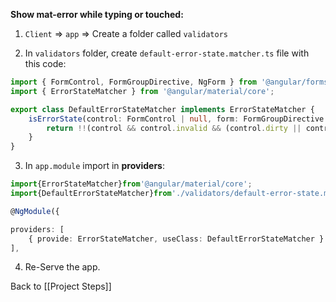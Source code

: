 **Show mat-error while typing or touched:**

1. `Client` => `app` => Create a folder called `validators`

2. In `validators` folder, create `default-error-state.matcher.ts` file with this code:
```ts
import { FormControl, FormGroupDirective, NgForm } from '@angular/forms';
import { ErrorStateMatcher } from '@angular/material/core';

export class DefaultErrorStateMatcher implements ErrorStateMatcher {
    isErrorState(control: FormControl | null, form: FormGroupDirective | NgForm | null): boolean {
        return !!(control && control.invalid && (control.dirty || control.touched));
    }
}
```

3. In `app.module` import in **providers**:
```ts
import{ErrorStateMatcher}from'@angular/material/core';
import{DefaultErrorStateMatcher}from'./validators/default-error-state.matcher';

@NgModule({

providers: [
	{ provide: ErrorStateMatcher, useClass: DefaultErrorStateMatcher }
],

```

4. Re-Serve the app.

Back to [[Project Steps]]